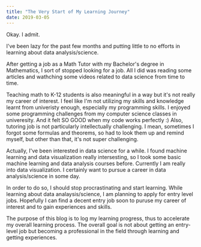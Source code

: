 ```yaml
---
title: "The Very Start of My Learning Journey"
date: 2019-03-05
---
```


Okay. I admit. 

I've been lazy for the past few months and putting little to no efforts in learning about data analysis/science.

After getting a job as a Math Tutor with my Bachelor's degree in Mathematics, I sort of stopped looking for a job. 
All I did was reading some articles and wathching some videos related to data science from time to time. 

Teaching math to K-12 students is also meaningful in a way but it's not really my career of interest.
I feel like I'm not utilizing my skills and knowledge learnt from univeristy enough, especially my programming skills.
I enjoyed some programming challenges from my computer science classes in univeresity. 
And it felt SO GOOD when my code works perfectly :) 
Also, tutoring job is not particularly intellectually challenging. 
I mean, sometimes I forgot some formulas and theorems, so had to look them up and remind myself, 
but other than that, it's not super challenging.

Actually, I've been interested in data science for a while.
I found machine learning and data visualization really intersesting, so I took some basic machine learning and data analysis courses before.
Currently I am really into data visualization. 
I certainly want to pursue a career in data analysis/science in some day.

In order to do so, I should stop procrastinating and start learning. 
While learning about data analaysis/science, I am planning to apply for entry level jobs.
Hopefully I can find a decent entry job soon to puruse my career of interest and to gain experiences and skills.

The purpose of this blog is to log my learning progress, thus to accelerate my overall learning process.
The overall goal is not about getting an entry-level job but becoming a professional in the field through learning and getting experiences.
